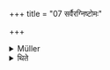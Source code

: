 +++
title = "07 सर्वैरग्निष्टोमः"

+++

<details><summary>Müller</summary>

The Agniṣṭoma is prescribed by all.

#####  Commentary

By saying all, the Atharva-veda is supposed to be included, at least according to one commentator.

The Agniṣṭoma requires sixteen priests, the Paśu sacrifices six, the Cāturmāsyas five, the Darśa-pūrṇamāsas four.
</details>

<details><summary>थिते</summary>

सर्वैरग्निष्टोमः ७
</details>
